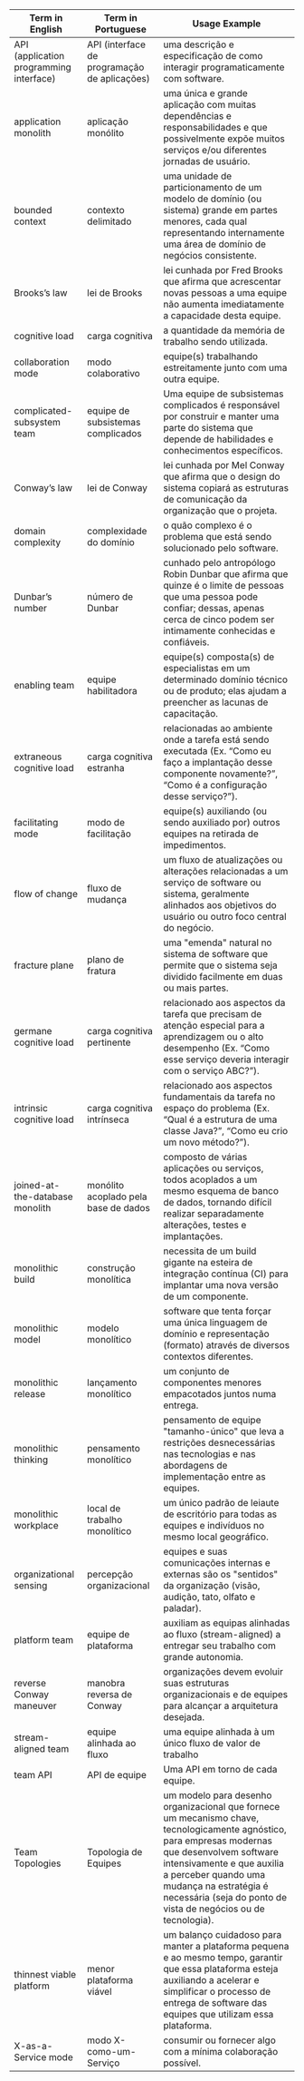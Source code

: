 | Term in English | Term in Portuguese | Usage Example |
| --------------- | --------------- | ------------- |
| API (application programming interface) | API (interface de programação de aplicações) | uma descrição e especificação de como interagir programaticamente com software.|
| application monolith | aplicação monólito | uma única e grande aplicação com muitas dependências e responsabilidades e que possivelmente expõe muitos serviços e/ou diferentes jornadas de usuário. |
| bounded context | contexto delimitado | uma unidade de particionamento de um modelo de domínio (ou sistema) grande em partes menores, cada qual representando internamente uma área de domínio de negócios consistente. |
| Brooks’s law | lei de Brooks | lei cunhada por Fred Brooks que afirma que acrescentar novas pessoas a uma equipe não aumenta imediatamente a capacidade desta equipe. |
| cognitive load | carga cognitiva | a quantidade da memória de trabalho sendo utilizada. |
| collaboration mode | modo colaborativo | equipe(s) trabalhando estreitamente junto com uma outra equipe. |
| complicated-subsystem team | equipe de subsistemas complicados | Uma equipe de subsistemas complicados é responsável por construir e manter uma parte do sistema que depende de habilidades e conhecimentos específicos. |
| Conway’s law | lei de Conway | lei cunhada por Mel Conway que afirma que o design do sistema copiará as estruturas de comunicação da organização que o projeta. |
| domain complexity | complexidade do domínio | o quão complexo é o problema que está sendo solucionado pelo software. |
| Dunbar’s number | número de Dunbar | cunhado pelo antropólogo Robin Dunbar que afirma que quinze é o limite de pessoas que uma pessoa pode confiar; dessas, apenas cerca de cinco podem ser intimamente conhecidas e confiáveis. |
| enabling team | equipe habilitadora | equipe(s) composta(s) de especialistas em um determinado domínio técnico ou de produto; elas ajudam a preencher as lacunas de capacitação. |
| extraneous cognitive load | carga cognitiva estranha | relacionadas ao ambiente onde a tarefa está sendo executada (Ex. “Como eu faço a implantação desse componente novamente?”, “Como é a configuração desse serviço?”). |
| facilitating mode | modo de facilitação | equipe(s) auxiliando (ou sendo auxiliado por) outros equipes na retirada de impedimentos. |
| flow of change | fluxo de mudança | um fluxo de atualizações ou alterações relacionadas a um serviço de software ou sistema, geralmente alinhados aos objetivos do usuário ou outro foco central do negócio.  |
| fracture plane | plano de fratura | uma "emenda" natural no sistema de software que permite que o sistema seja dividido facilmente em duas ou mais partes. |
| germane cognitive load | carga cognitiva pertinente | relacionado aos aspectos da tarefa que precisam de atenção especial para a aprendizagem ou o alto desempenho (Ex. “Como esse serviço deveria interagir com o serviço ABC?”). |
| intrinsic cognitive load | carga cognitiva intrínseca | relacionado aos aspectos fundamentais da tarefa no espaço do problema (Ex. “Qual é a estrutura de uma classe Java?”, “Como eu crio um novo método?”). |
| joined-at-the-database monolith | monólito acoplado pela base de dados | composto de várias aplicações ou serviços, todos acoplados a um mesmo esquema de banco de dados, tornando difícil realizar separadamente alterações, testes e implantações. |
| monolithic build | construção monolítica | necessita de um build gigante na esteira de integração contínua (CI) para implantar uma nova versão de um componente. |
| monolithic model | modelo monolítico | software que tenta forçar uma única linguagem de domínio e representação (formato) através de diversos contextos diferentes. |
| monolithic release | lançamento monolítico | um conjunto de componentes menores empacotados juntos numa entrega. |
| monolithic thinking | pensamento monolítico | pensamento de equipe "tamanho-único" que leva a restrições desnecessárias nas tecnologias e nas abordagens de implementação entre as equipes. |
| monolithic workplace | local de trabalho monolítico | um único padrão de leiaute de escritório para todas as equipes e indivíduos no mesmo local geográfico. |
| organizational sensing | percepção organizacional | equipes e suas comunicações internas e externas são os "sentidos" da organização (visão, audição, tato, olfato e paladar). |
| platform team | equipe de plataforma | auxiliam as equipas alinhadas ao fluxo (stream-aligned) a entregar seu trabalho com grande autonomia. |
| reverse Conway maneuver | manobra reversa de Conway | organizações devem evoluir suas estruturas organizacionais e de equipes para alcançar a arquitetura desejada. |
| stream-aligned team | equipe alinhada ao fluxo | uma equipe alinhada à um único fluxo de valor de trabalho |
| team API | API de equipe | Uma API em torno de cada equipe. |
| Team Topologies | Topologia de Equipes | um modelo para desenho organizacional que fornece um mecanismo chave, tecnologicamente agnóstico, para empresas modernas que desenvolvem software intensivamente e que auxilia a perceber quando uma mudança na estratégia é necessária (seja do ponto de vista de negócios ou de tecnologia).  |
| thinnest viable platform | menor plataforma viável | um balanço cuidadoso para manter a plataforma pequena e ao mesmo tempo, garantir que essa plataforma esteja auxiliando a acelerar e simplificar o processo de entrega de software das equipes que utilizam essa plataforma. |
| X-as-a-Service mode | modo X-como-um-Serviço | consumir ou fornecer algo com a mínima colaboração possível. |
